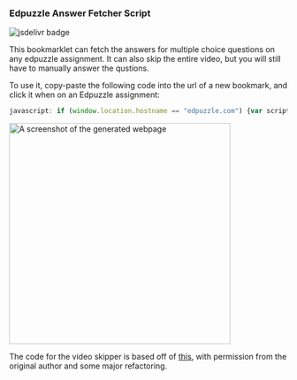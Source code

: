 ### Edpuzzle Answer Fetcher Script
![jsdelivr badge](https://data.jsdelivr.com/v1/package/gh/ading2210/edpuzzle-answers/badge)

This bookmarklet can fetch the answers for multiple choice questions on any edpuzzle assignment. It can also skip the entire video, but you will still have to manually answer the qustions.

To use it, copy-paste the following code into the url of a new bookmark, and click it when on an Edpuzzle assignment:
```js
javascript: if (window.location.hostname == "edpuzzle.com") {var script = document.body.appendChild(document.createElement("script")); script.src="https://cdn.jsdelivr.net/gh/ading2210/edpuzzle-answers@latest/script.js"; script.remove();} else {alert("Please run this on https://edpuzzle.com/assignments/[assignment_id]/watch")}
```

<img src="https://raw.githubusercontent.com/ading2210/edpuzzle-answers/main/images/screenshot2.png" alt="A screenshot of the generated webpage" width="400"/>

The code for the video skipper is based off of [this](https://github.com/ASmallYawn/EdpuzzleSkipper), with permission from the original author and some major refactoring.